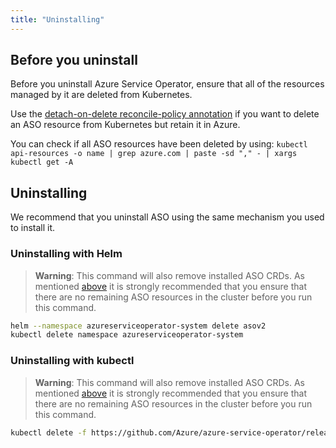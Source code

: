 ```yaml
---
title: "Uninstalling"
---
```


## Before you uninstall

Before you uninstall Azure Service Operator, ensure that all of the resources managed by it are deleted from Kubernetes.

Use the [detach-on-delete reconcile-policy annotation](https://azure.github.io/azure-service-operator/guide/annotations/#serviceoperatorazurecomreconcile-policy) 
if you want to delete an ASO resource from Kubernetes but retain it in Azure.

You can check if all ASO resources have been deleted by using: `kubectl api-resources -o name | grep azure.com | paste -sd "," - | xargs kubectl get -A`

## Uninstalling

We recommend that you uninstall ASO using the same mechanism you used to install it.

### Uninstalling with Helm

> **Warning**: This command will also remove installed ASO CRDs. As mentioned [above](#before-you-uninstall) it is strongly recommended that you
> ensure that there are no remaining ASO resources in the cluster before you run this command.

```bash
helm --namespace azureserviceoperator-system delete asov2
kubectl delete namespace azureserviceoperator-system
```

### Uninstalling with kubectl

> **Warning**: This command will also remove installed ASO CRDs. As mentioned [above](#before-you-uninstall) it is strongly recommended that you
> ensure that there are no remaining ASO resources in the cluster before you run this command.

```bash
kubectl delete -f https://github.com/Azure/azure-service-operator/releases/download/v2.0.0/azureserviceoperator_v2.0.0.yaml
```
